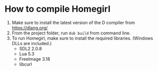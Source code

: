 How to compile Homegirl
=======================

 1. Make sure to install the latest version of the D compiler from https://dlang.org/
 2. From the project folder, run `dub build` from command line.
 3. To run Homegirl, make sure to install the required libraries. (Windows DLLs are included.)
    - SDL2 2.0.8
    - Lua 5.3 
    - FreeImage 3.18
    - libcurl

